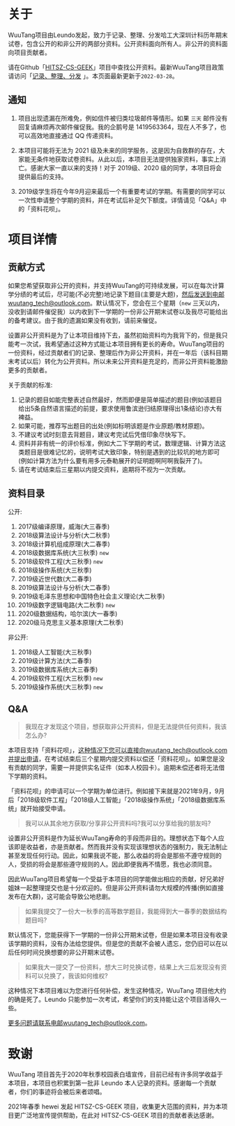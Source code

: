 # 关于

WuuTang项目由Leundo发起，致力于记录、整理、分发哈工大深圳计科历年期末试卷，包含公开的和非公开的两部分资料。公开资料面向所有人。非公开的资料面向项目贡献者。

请在Github「[HITSZ-CS-GEEK](https://github.com/hewei2001/HITSZ-CS-GEEK)」项目中查找公开资料。最新WuuTang项目政策请访问「[记录、整理、分发](https://www.lzzet.com/article/2) 」。本页面最新更新于`2022-03-28`。



## 通知

1. 项目出现遗漏在所难免，例如信件被归类垃圾邮件等情形。如果 `三天` 邮件没有回复请麻烦再次邮件催促我。我的企鹅号是 1419563364，现在人不多了，也可以高效地直接通过 QQ 传递资料。

2. 本项目可能将无法为 2021 级及未来的同学服务，这是因为自救群的存在，大家能无条件地获取试卷资料。从此以后，本项目无法提供独家资料，事实上消亡。感谢大家一直以来的支持！对于 2019级、2020 级的同学，本项目将会提供最后的支持。

3. 2019级学生将在今年9月迎来最后一个有重要考试的学期。有需要的同学可以一次性申请整个学期的资料，并在考试后补足欠下额度。详情请见「Q&A」中的「资料花呗」。



# 项目详情

## 贡献方式

如果您希望获取非公开的资料，并支持WuuTang的可持续发展，可以在每次计算学分绩的考试后，尽可能(不必完整)地记录下题目(主要是大题)，然后发送到电邮wuutang_tech@outlook.com。默认情况下，您会在三个星期（`new` 三天以内，没收到请邮件催促我）以内收到下一学期的一份非公开期末试卷以及我尽可能给出的备考建议。由于我的遗漏如果没有收到，请前来催促。 

设置非公开资料是为了让本项目维持下去，虽然初始资料均为我背下的，但是我只能考一次试，我希望通过这种方式能让本项目拥有更长的寿命。WuuTang项目的一份资料，经过贡献者们的记录、整理后作为非公开资料，并在一年后（该科目期末考试以后）转化为公开资料。所以未来公开资料是充足的，而非公开资料能激励更多的贡献者。 



关于贡献的标准:

1. 记录的题目如能完整表述自然最好，然而即便是简单描述的题目(例如该题目给出5条自然语言描述的前提，要求使用鲁滨逊归结原理得出1条结论)亦大有裨益。
2. 如果可能，推荐写出题目的出处(例如标明该题是作业原题/教材原题)。
3. 不建议考试时刻意去背题目，建议考完试后凭借印象尽快写下。
4. 资料并非有统一的评价标准，例如大二下学期的考试，数理逻辑、计算方法这类题目是很难记忆的，说明考试大致印象，特别是遇到的比较坑的地方即可(例如计算方法为什么要有用多元泰勒展开的证明题啊阿啊我裂开了)。
5. 请在考试结束后三星期以内提交资料，逾期将不视为一次贡献。



## 资料目录

公开:

1. 2017级编译原理，威海(大三春季)
2. 2018级算法设计与分析(大二秋季)
3. 2018级计算机组成原理(大二春季)
4. 2018级数据库系统(大三秋季)  `new`
5. 2018级软件工程(大三秋季) `new`
6. 2018级操作系统(大三秋季) 
7. 2019级近世代数(大二春季) 
8. 2019级算法设计与分析(大二春季)
9. 2019级毛泽东思想和中国特色社会主义理论(大二秋季)
10. 2019级数字逻辑电路(大二秋季) `new`
11. 2020级数据结构，哈尔滨(大一春季)
12. 2020级马克思主义基本原理(大二秋季)



非公开:

1. 2018级人工智能(大三秋季)
2. 2019级计算方法(大二春季) 
3. 2019级数据库系统(大三春季) 
4. 2019级软件工程(大三秋季) `new`
5. 2019级操作系统(大三秋季) `new`



## Q&A

> 我现在才发现这个项目，想获取非公开资料，但是无法提供任何资料，我该怎么办?

本项目支持「资料花呗」，这种情况下您可以直接向wuutang_tech@outlook.com并提出申请，在考试结束后三个星期内提交资料以偿还「资料花呗」。如果您是没有贡献的同学，需要一并提供实名证件（如本人校园卡）。逾期未偿还者将无法借下学期的资料。 

「资料花呗」的申请可以一个学期为单位进行。例如接下来就是2021年9月，9月后「2018级软件工程」「2018级人工智能」「2018级操作系统」「2018级数据库系统」就开始接受申请。 



> 我可以从其余地方获取/分享非公开资料吗?我可以分享给我的朋友吗?

设置非公开资料是作为延长WuuTang寿命的手段而非目的。理想状态下每个人应该即是收益者，亦是贡献者。然而我并没有实现该理想状态的强制力，我无法制止甚至发现任何行动。因此，如果我说不能，那么收益的将会是那些不遵守规则的人，受损的将会是那些遵守规则的人。因此即便我再不情愿，我也必须同意。 

因此WuuTang项目希望每一个受益于本项目的同学能做出相应的贡献，好兄弟好姐妹一起整理提交也是十分欢迎的。但是非公开资料请勿大规模的传播(例如直接发布在大群)，这可能会导致公地悲剧。 



> 如果我提交了一份大一秋季的高等数学题目，我能得到大一春季的数据结构题目吗?

默认情况下，您能获得下一学期的一份非公开期末试卷，但是如果本项目没有收录该学期的资料，没有办法给您提供。但是您的贡献不会被人遗忘，您仍旧可以在以后任何时间兑换想要的非公开期末试卷。 



> 如果我大一提交了一份资料，想大三时兑换试卷，结果上大三后发现没有资料可以兑换了，我该如何维权?

这种情况下本项目难以为您进行任何补偿，发生这种情况，WuuTang 项目他大约的确是死了。Leundo 只能参加一次考试，希望你们的支持能让这个项目活得久一些。 



更多问题请联系电邮wuutang_tech@outlook.com。



# 致谢

WuuTang 项目首先于2020年秋季校园表白墙宣传，目前已经有许多同学收益于本项目，本项目也积累到第一批非 Leundo 本人记录的资料。感谢每一个贡献者，你们的事迹将会被后来者颂唱。 

2021年春季 hewei 发起 HITSZ-CS-GEEK 项目，收集更大范围的资料，并为本项目更广泛地宣传提供帮助，在此对 HITSZ-CS-GEEK 项目的贡献者表达感谢。
